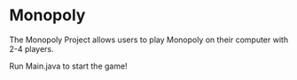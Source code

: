 # Monopoly
The Monopoly Project allows users to play Monopoly on their computer with 2-4 players.

Run Main.java to start the game!
